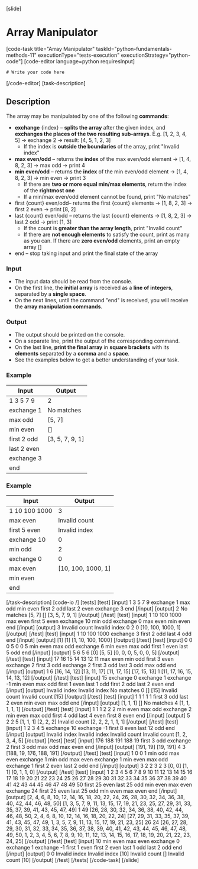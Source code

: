 [slide]
# Array Manipulator
[code-task title="Array Manipulator" taskId="python-fundamentals-methods-11" executionType="tests-execution" executionStrategy="python-code"]
[code-editor language=python requiresInput]
```
# Write your code here
```
[/code-editor]
[task-description]
## Description
The array may be manipulated by one of the following **commands**:
- **exchange** \{index\} – **splits the array** after the given index, and **exchanges the places of the two resulting sub-arrays**. E.g. \[1, 2, 3, 4, 5\] -> exchange 2 -> result: \[4, 5, 1, 2, 3\]
    - If the index is **outside the boundaries** of the array, print "Invalid index"
- **max even/odd** – returns the **index** of the max even/odd element -> \[1, 4, 8, 2, 3\] -> max odd -> print 4
- **min even/odd** – returns the **index** of the min even/odd element -> \[1, 4, 8, 2, 3\] -> min even -> print 3
    - If there are **two or more equal min/max elements**, return the index of the **rightmost one**
    - If a min/max even/odd element cannot be found, print "No matches"
- first \{count\} even/odd– returns the first \{count\} elements -> \[1, 8, 2, 3\] -> first 2 even -> print \[8, 2\]
- last \{count\} even/odd – returns the last \{count\} elements -> \[1, 8, 2, 3\] -> last 2 odd -> print \[1, 3\]
    - If the count is **greater than the array length**, print "Invalid count"
    - If there are **not enough elements** to satisfy the count, print as many as you can. If there are **zero even/odd** elements, print an empty array \[\]
- end – stop taking input and print the final state of the array

### Input
- The input data should be read from the console.
- On the first line, the **initial array** is received as a **line of integers**, separated by a **single space**.
- On the next lines, until the command "end" is received, you will receive the **array manipulation commands**.

### Output
- The output should be printed on the console.
- On a separate line, print the output of the corresponding command.
- On the last line, **print the final array** in **square brackets** with its **elements** separated by a **comma** and a **space**.
- See the examples below to get a better understanding of your task.

### Example
| **Input** | **Output** |
| --- | --- |
| 1 3 5 7 9 | 2 |
| exchange 1 | No matches |
| max odd | [5, 7] |
| min even | [] |
| first 2 odd | [3, 5, 7, 9, 1] |
| last 2 even | |
| exchange 3 | |
| end | |

### Example
| **Input** | **Output** |
| --- | --- |
| 1 10 100 1000 | 3 |
| max even | Invalid count |
| first 5 even | Invalid index |
| exchange 10 | 0 |
| min odd | 2 |
| exchange 0 | 0 |
| max even | [10, 100, 1000, 1] |
| min even | |
| end | |

[/task-description]
[code-io /]
[tests]
[test]
[input]
1 3 5 7 9
exchange 1
max odd
min even
first 2 odd
last 2 even
exchange 3
end
[/input]
[output]
2
No matches
[5, 7]
[]
[3, 5, 7, 9, 1]
[/output]
[/test]
[test]
[input]
1 10 100 1000
max even
first 5 even
exchange 10
min odd
exchange 0
max even
min even
end
[/input]
[output]
3
Invalid count
Invalid index
0
2
0
[10, 100, 1000, 1]
[/output]
[/test]
[test]
[input]
1 10 100 1000
exchange 3
first 2 odd
last 4 odd
end
[/input]
[output]
[1]
[1]
[1, 10, 100, 1000]
[/output]
[/test]
[test]
[input]
0 0 0 5 0 0 5
min even
max odd
exchange 6
min even
max odd
first 1 even
last 5 odd
end
[/input]
[output]
5
6
5
6
[0]
[5, 5]
[0, 0, 0, 5, 0, 0, 5]
[/output]
[/test]
[test]
[input]
17 16 15 14 13 12 11
max even
min odd
first 3 even
exchange 2
first 3 odd
exchange 2
first 3 odd
last 3 odd
max odd
end
[/input]
[output]
1
6
[16, 14, 12]
[13, 11, 17]
[11, 17, 15]
[17, 15, 13]
1
[11, 17, 16, 15, 14, 13, 12]
[/output]
[/test]
[test]
[input]
15
exchange 0
exchange 1
exchange -1
min even
max odd
first 1 even
last 1 odd
first 2 odd
last 2 even
end
[/input]
[output]
Invalid index
Invalid index
No matches
0
[]
[15]
Invalid count
Invalid count
[15]
[/output]
[/test]
[test]
[input]
1 1 1 1 1
first 3 odd
last 2 even
min even
max odd
end
[/input]
[output]
[1, 1, 1]
[]
No matches
4
[1, 1, 1, 1, 1]
[/output]
[/test]
[test]
[input]
1 1 1 2 2 2
min even
max odd
exchange 2
min even
max odd
first 4 odd
last 4 even
first 8 even
end
[/input]
[output]
5
2
2
5
[1, 1, 1]
[2, 2, 2]
Invalid count
[2, 2, 2, 1, 1, 1]
[/output]
[/test]
[test]
[input]
1 2 3 4 5
exchange 10
exchange -1
first 8 even
last 12 odd
end
[/input]
[output]
Invalid index
Invalid index
Invalid count
Invalid count
[1, 2, 3, 4, 5]
[/output]
[/test]
[test]
[input]
176 188 191 188 19
first 3 odd
exchange 2
first 3 odd
max odd
max even
end
[/input]
[output]
[191, 19]
[19, 191]
4
3
[188, 19, 176, 188, 191]
[/output]
[/test]
[test]
[input]
1 0 0 1
min odd
max even
exchange 1
min odd
max even
exchange 1
min even
max odd
exchange 1
first 2 even
last 2 odd
end
[/input]
[output]
3
2
2
3
2
3
[0, 0]
[1, 1]
[0, 1, 1, 0]
[/output]
[/test]
[test]
[input]
1 2 3 4 5 6 7 8 9 10 11 12 13 14 15 16 17 18 19 20 21 22 23 24 25 26 27 28 29 30 31 32 33 34 35 36 37 38 39 40 41 42 43 44 45 46 47 48 49 50
first 25 even
last 25 odd
min even
max even
exchange 24
first 25 even
last 25 odd
min even
max even
end
[/input]
[output]
[2, 4, 6, 8, 10, 12, 14, 16, 18, 20, 22, 24, 26, 28, 30, 32, 34, 36, 38, 40, 42, 44, 46, 48, 50]
[1, 3, 5, 7, 9, 11, 13, 15, 17, 19, 21, 23, 25, 27, 29, 31, 33, 35, 37, 39, 41, 43, 45, 47, 49]
1
49
[26, 28, 30, 32, 34, 36, 38, 40, 42, 44, 46, 48, 50, 2, 4, 6, 8, 10, 12, 14, 16, 18, 20, 22, 24]
[27, 29, 31, 33, 35, 37, 39, 41, 43, 45, 47, 49, 1, 3, 5, 7, 9, 11, 13, 15, 17, 19, 21, 23, 25]
26
24
[26, 27, 28, 29, 30, 31, 32, 33, 34, 35, 36, 37, 38, 39, 40, 41, 42, 43, 44, 45, 46, 47, 48, 49, 50, 1, 2, 3, 4, 5, 6, 7, 8, 9, 10, 11, 12, 13, 14, 15, 16, 17, 18, 19, 20, 21, 22, 23, 24, 25]
[/output]
[/test]
[test]
[input]
10
min even
max even
exchange 0
exchange 1
exchange -1
first 1 even
first 2 even
last 1 odd
last 2 odd
end
[/input]
[output]
0
0
Invalid index
Invalid index
[10]
Invalid count
[]
Invalid count
[10]
[/output]
[/test]
[/tests]
[/code-task]
[/slide]